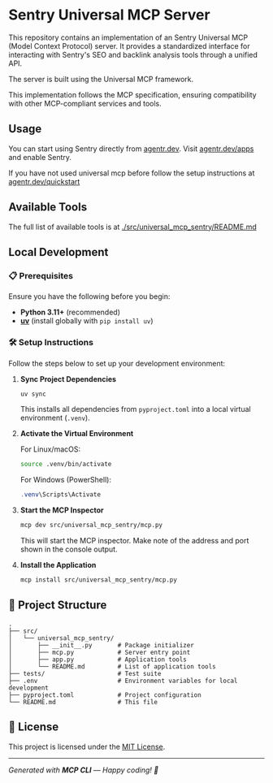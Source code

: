 # Sentry Universal MCP Server

This repository contains an implementation of an Sentry Universal MCP (Model Context Protocol) server. It provides a standardized interface for interacting with Sentry's SEO and backlink analysis tools through a unified API.

The server is built using the Universal MCP framework.

This implementation follows the MCP specification, ensuring compatibility with other MCP-compliant services and tools.

## Usage

You can start using Sentry directly from [agentr.dev](https://agentr.dev). Visit [agentr.dev/apps](https://agentr.dev/apps) and enable Sentry.

If you have not used universal mcp before follow the setup instructions at [agentr.dev/quickstart](https://agentr.dev/quickstart)

## Available Tools

The full list of available tools is at [./src/universal_mcp_sentry/README.md](./src/universal_mcp_sentry/README.md)

## Local Development

### 📋 Prerequisites

Ensure you have the following before you begin:

- **Python 3.11+** (recommended)
- **[uv](https://github.com/astral-sh/uv)** (install globally with `pip install uv`)

### 🛠️ Setup Instructions

Follow the steps below to set up your development environment:

1. **Sync Project Dependencies**

   ```bash
   uv sync
   ```

   This installs all dependencies from `pyproject.toml` into a local virtual environment (`.venv`).

2. **Activate the Virtual Environment**

   For Linux/macOS:

   ```bash
   source .venv/bin/activate
   ```

   For Windows (PowerShell):

   ```powershell
   .venv\Scripts\Activate
   ```

3. **Start the MCP Inspector**

   ```bash
   mcp dev src/universal_mcp_sentry/mcp.py
   ```

   This will start the MCP inspector. Make note of the address and port shown in the console output.

4. **Install the Application**
   ```bash
   mcp install src/universal_mcp_sentry/mcp.py
   ```

## 📁 Project Structure

```text
.
├── src/
│   └── universal_mcp_sentry/
│       ├── __init__.py       # Package initializer
│       ├── mcp.py            # Server entry point
│       ├── app.py            # Application tools
│       └── README.md         # List of application tools
├── tests/                    # Test suite
├── .env                      # Environment variables for local development
├── pyproject.toml            # Project configuration
└── README.md                 # This file
```

## 📄 License

This project is licensed under the [MIT License](LICENSE).

---

_Generated with **MCP CLI** — Happy coding! 🚀_
